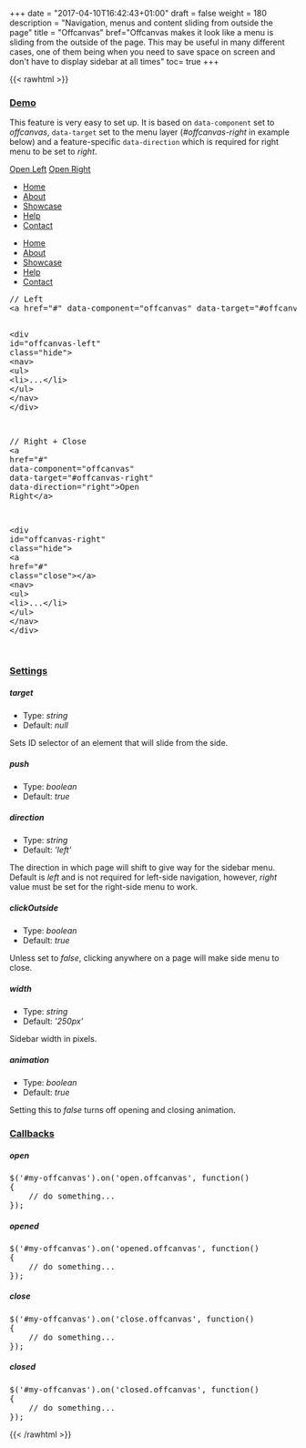 +++
date = "2017-04-10T16:42:43+01:00"
draft = false
weight = 180
description = "Navigation, menus and content sliding from outside the page"
title = "Offcanvas"
bref="Offcanvas makes it look like a menu is sliding from the outside of the page. This may be useful in many different cases, one of them being when you need to save space on screen and don't have to display sidebar at all times"
toc= true
+++

{{< rawhtml >}}

<h3 class="section-head" id="h-demo"><a href="#h-demo">Demo</a></h3>
<p>This feature is very easy to set up. It is based on <code>data-component</code> set to <var>offcanvas</var>, <code>data-target</code> set to the menu layer (<var>#offcanvas-right</var> in example below) and a feature-specific <code>data-direction</code> which is required for right menu to be set to <var>right</var>.</p>
<p><a class="button outline" data-component="offcanvas" data-target="#offcanvas-left" href="#"><i class="kube-menu"></i> Open Left</a> <a class="button outline" data-component="offcanvas" data-direction="right" data-target="#offcanvas-right" href="#">Open Right <i class="kube-menu"></i></a></p>
<div class="hide" id="offcanvas-left">
  <nav>
    <ul>
      <li>
        <a href="">Home</a>
      </li>
      <li>
        <a href="">About</a>
      </li>
      <li>
        <a href="">Showcase</a>
      </li>
      <li>
        <a href="">Help</a>
      </li>
      <li>
        <a href="">Contact</a>
      </li>
    </ul>
  </nav>
</div>
<div class="hide" id="offcanvas-right">
  <a class="close" href="#"></a>
  <nav>
    <ul>
      <li>
        <a href="">Home</a>
      </li>
      <li>
        <a href="">About</a>
      </li>
      <li>
        <a href="">Showcase</a>
      </li>
      <li>
        <a href="">Help</a>
      </li>
      <li>
        <a href="">Contact</a>
      </li>
    </ul>
  </nav>
</div>
<pre class="code skip">// Left
<span class="hljs-tag">&lt;<span class="hljs-name">a</span> <span class="hljs-attr">href</span>=<span class="hljs-string">"#"</span> <span class="hljs-attr">data-component</span>=<span class="hljs-string">"offcanvas"</span> <span class="hljs-attr">data-target</span>=<span class="hljs-string">"#offcanvas-left"</span>&gt;</span>Open Left<span class="hljs-tag">&lt;/<span class="hljs-name">a</span>&gt;</span>

<span class="hljs-tag">&lt;<span class="hljs-name">div</span> <span class="hljs-attr">id</span>=<span class="hljs-string">"offcanvas-left"</span> <span class="hljs-attr">class</span>=<span class="hljs-string">"hide"</span>&gt;</span>
<span class="hljs-tag">&lt;<span class="hljs-name">nav</span>&gt;</span>
<span class="hljs-tag">&lt;<span class="hljs-name">ul</span>&gt;</span>
<span class="hljs-tag">&lt;<span class="hljs-name">li</span>&gt;</span>...<span class="hljs-tag">&lt;/<span class="hljs-name">li</span>&gt;</span>
<span class="hljs-tag">&lt;/<span class="hljs-name">ul</span>&gt;</span>
<span class="hljs-tag">&lt;/<span class="hljs-name">nav</span>&gt;</span>
<span class="hljs-tag">&lt;/<span class="hljs-name">div</span>&gt;</span>

// Right + Close
<span class="hljs-tag">&lt;<span class="hljs-name">a</span> <span class="hljs-attr">href</span>=<span class="hljs-string">"#"</span> <span class="hljs-attr">data-component</span>=<span class="hljs-string">"offcanvas"</span> <span class="hljs-attr">data-target</span>=<span class="hljs-string">"#offcanvas-right"</span> <span class="hljs-attr">data-direction</span>=<span class="hljs-string">"right"</span>&gt;</span>Open Right<span class="hljs-tag">&lt;/<span class="hljs-name">a</span>&gt;</span>

<span class="hljs-tag">&lt;<span class="hljs-name">div</span> <span class="hljs-attr">id</span>=<span class="hljs-string">"offcanvas-right"</span> <span class="hljs-attr">class</span>=<span class="hljs-string">"hide"</span>&gt;</span>
<span class="hljs-tag">&lt;<span class="hljs-name">a</span> <span class="hljs-attr">href</span>=<span class="hljs-string">"#"</span> <span class="hljs-attr">class</span>=<span class="hljs-string">"close"</span>&gt;</span><span class="hljs-tag">&lt;/<span class="hljs-name">a</span>&gt;</span>
<span class="hljs-tag">&lt;<span class="hljs-name">nav</span>&gt;</span>
<span class="hljs-tag">&lt;<span class="hljs-name">ul</span>&gt;</span>
<span class="hljs-tag">&lt;<span class="hljs-name">li</span>&gt;</span>...<span class="hljs-tag">&lt;/<span class="hljs-name">li</span>&gt;</span>
<span class="hljs-tag">&lt;/<span class="hljs-name">ul</span>&gt;</span>
<span class="hljs-tag">&lt;/<span class="hljs-name">nav</span>&gt;</span>
<span class="hljs-tag">&lt;/<span class="hljs-name">div</span>&gt;</span>

</pre>
<h3 class="section-head" id="h-settings"><a href="#h-settings">Settings</a></h3>
<h5>target</h5>
<ul>
  <li>Type: <var>string</var></li>
  <li>Default: <var>null</var></li>
</ul>
<p>Sets ID selector of an element that will slide from the side.</p>
<h5>push</h5>
<ul>
  <li>Type: <var>boolean</var></li>
  <li>Default: <var>true</var></li>
</ul>
<h5>direction</h5>
<ul>
  <li>Type: <var>string</var></li>
  <li>Default: <var>'left'</var></li>
</ul>
<p>The direction in which page will shift to give way for the sidebar menu. Default is <var>left</var> and is not required for left-side navigation, however, <var>right</var> value must be set for the right-side menu to work.</p>
<h5>clickOutside</h5>
<ul>
  <li>Type: <var>boolean</var></li>
  <li>Default: <var>true</var></li>
</ul>
<p>Unless set to <var>false</var>, clicking anywhere on a page will make side menu to close.</p>
<h5>width</h5>
<ul>
  <li>Type: <var>string</var></li>
  <li>Default: <var>'250px'</var></li>
</ul>
<p>Sidebar width in pixels.</p>
<h5>animation</h5>
<ul>
  <li>Type: <var>boolean</var></li>
  <li>Default: <var>true</var></li>
</ul>
<p>Setting this to <var>false</var> turns off opening and closing animation.</p>
<h3 class="section-head" id="h-callbacks"><a href="#h-callbacks">Callbacks</a></h3>
<h5>open</h5>
<pre class="code skip">$(<span class="hljs-string">'#my-offcanvas'</span>).on(<span class="hljs-string">'open.offcanvas'</span>, <span class="hljs-function"><span class="hljs-keyword">function</span>(<span class="hljs-params"></span>)
</span>{
    <span class="hljs-comment">// do something...</span>
});
</pre>
<h5>opened</h5>
<pre class="code skip">$(<span class="hljs-string">'#my-offcanvas'</span>).on(<span class="hljs-string">'opened.offcanvas'</span>, <span class="hljs-function"><span class="hljs-keyword">function</span>(<span class="hljs-params"></span>)
</span>{
    <span class="hljs-comment">// do something...</span>
});
</pre>
<h5>close</h5>
<pre class="code skip">$(<span class="hljs-string">'#my-offcanvas'</span>).on(<span class="hljs-string">'close.offcanvas'</span>, <span class="hljs-function"><span class="hljs-keyword">function</span>(<span class="hljs-params"></span>)
</span>{
    <span class="hljs-comment">// do something...</span>
});
</pre>
<h5>closed</h5>
<pre class="code skip">$(<span class="hljs-string">'#my-offcanvas'</span>).on(<span class="hljs-string">'closed.offcanvas'</span>, <span class="hljs-function"><span class="hljs-keyword">function</span>(<span class="hljs-params"></span>)
</span>{
    <span class="hljs-comment">// do something...</span>
});
</pre>
{{< /rawhtml >}}
